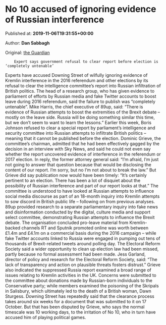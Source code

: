 
# No 10 accused of ignoring evidence of Russian interference

Published at: **2019-11-06T19:31:55+00:00**

Author: **Dan Sabbagh**

Original: [the Guardian](https://www.theguardian.com/politics/2019/nov/06/no-10-accused-of-ignoring-evidence-of-russian-interference)


        Expert says government refusal to clear report before election is ‘completely untenable’
      
Experts have accused Downing Street of wilfully ignoring evidence of Kremlin interference in the 2016 referendum and other elections by its refusal to clear the intelligence committee’s report into Russian infiltration of British politics.
The head of a research group, who has given evidence to parliament of efforts by Russian media and fake Twitter accounts to boost leave during 2016 referendum, said the failure to publish was “completely untenable”.
Mike Harris, the chief executive of 89up, said: “There is evidence of Russian attempts to boost the extremities of the Brexit debate – mostly on the leave side. Russia will be doing something similar this time, but we don’t seem to want to learn the lessons.”
Earlier this week, Boris Johnson refused to clear a special report by parliament’s intelligence and security committee into Russian attempts to infiltrate British politics – meaning that it cannot be published before the election.
Dominic Grieve, the committee’s chairman, admitted that he had been effectively gagged by the decision in an interview with Sky News, and said he could not even say whether the report uncovered evidence of interference in the referendum or 2017 election.
In reply, the former attorney general said: “I’m afraid, I’m just not going to answer that question because that would be disclosing the content of our report. I’m sorry, but no I’m not about to break the law.”
But Grieve did say publication now would have been timely: “It’s certainly pertinent to an election. There has been a lot of disquiet about the possibility of Russian interference and part of our report looks at that.”
The committee is understood to have looked at Russian attempts to influence social media discourse as part of an 18-month inquiry into Kremlin attempts to sow discord in British public life – following on from previous analyses.
89up provided research to a separate parliamentary inquiry into fake news and disinformation conducted by the digital, culture media and support select committee, demonstrating Russian attempts to influence the Brexit debate.
The organisation concluded pro-leave material from Kremlin-backed channels RT and Sputnik promoted online was worth between £1.4m and £4.1m on a commercial basis during the 2016 campaign – while fake Twitter accounts linked to Russia were engaged in pumping out tens of thousands of Brexit-related tweets around polling day.
The Electoral Reform Society said a wider opportunity to clean up election law had been missed, partly because no formal assessment had been made. Jess Garland, director of policy and research for the Electoral Reform Society, said: “The lack of transparency and action on plausible threats fosters distrust.”
Grieve also indicated the suppressed Russia report examined a broad range of issues relating to Kremlin activities in the UK. Concerns were submitted to the committee about donations made by Russian-born individuals to the Conservative party; while members examined the poisoning of the Skripals in Salisbury, which ultimately led to the death of a British woman, Dawn Sturgess.
Downing Street has repeatedly said that the clearance process takes around six weeks for a document that was submitted to it on 17 October. But that has been disputed by Grieve, who says the normal timescale was 10 working days, to the irritation of No 10, who in turn have accused him of playing political games.
